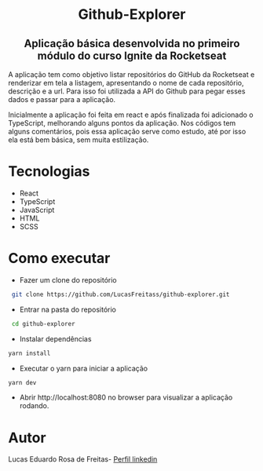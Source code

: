 <h1 align="center"> Github-Explorer </h1>

<h2 align="center">Aplicação básica desenvolvida no primeiro módulo do curso Ignite da Rocketseat</h2>



A aplicação tem como objetivo listar repositórios do GitHub da Rocketseat e renderizar em tela a listagem, apresentando o nome de cada repositório, descrição e a url. Para isso foi utilizada a API do Github para pegar esses dados e passar para a aplicação. 

Inicialmente a aplicação foi feita em react e após finalizada foi adicionado o TypeScript, melhorando alguns pontos da aplicação. Nos códigos tem alguns comentários, pois essa aplicação serve como estudo, até por isso ela está bem básica, sem muita estilização. 

# Tecnologias

- React
- TypeScript
- JavaScript
- HTML
- SCSS

# Como executar 

- Fazer um clone do repositório 
```bash
 git clone https://github.com/LucasFreitass/github-explorer.git
```
- Entrar na pasta do repositório
```bash
 cd github-explorer
```
 - Instalar dependências
 ```bash
 yarn install
```
 - Executar o yarn para iniciar a aplicação
 ```bash
 yarn dev
```
- Abrir http://localhost:8080 no browser para visualizar a aplicação rodando. 
   
   
# Autor
Lucas Eduardo Rosa de Freitas- [Perfil linkedin](https://www.linkedin.com/in/lucas-rfreitas/) 
